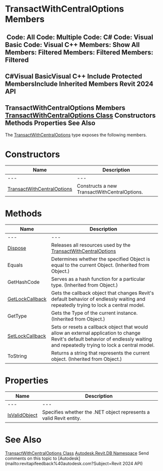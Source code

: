 # TransactWithCentralOptions Members

﻿
 Code: All Code: Multiple Code: C# Code: Visual Basic Code: Visual C++  Members: Show All Members: Filtered Members: Filtered Members: Filtered   
---  
C#Visual BasicVisual C++
Include Protected MembersInclude Inherited Members
Revit 2024 API  
---  
TransactWithCentralOptions Members  
[TransactWithCentralOptions Class](f5da22fa-55ee-9196-cafd-5323d8e9ca0a.md "TransactWithCentralOptions Class") Constructors Methods Properties See Also  
---  
The [TransactWithCentralOptions](f5da22fa-55ee-9196-cafd-5323d8e9ca0a.md "TransactWithCentralOptions Class") type exposes the following members.
# Constructors
| Name | Description |
| --- | --- |
| --- | --- | --- |
| [TransactWithCentralOptions](a2a9b0c6-e379-27bb-8ed8-3ca77f885173.md "TransactWithCentralOptions Constructor") | Constructs a new TransactWithCentralOptions. |

# Methods
| Name | Description |
| --- | --- |
| --- | --- | --- |
| [Dispose](78d4bd05-a40c-57f5-b49c-ee564de352a1.md "Dispose Method") | Releases all resources used by the [TransactWithCentralOptions](f5da22fa-55ee-9196-cafd-5323d8e9ca0a.md "TransactWithCentralOptions Class") |
| Equals | Determines whether the specified Object is equal to the current Object. (Inherited from Object.) |
| GetHashCode | Serves as a hash function for a particular type.  (Inherited from Object.) |
| [GetLockCallback](07798372-8670-5cc0-f8eb-3df6a64d9c75.md "GetLockCallback Method") | Gets the callback object that changes Revit's default behavior of endlessly waiting and repeatedly trying to lock a central model. |
| GetType | Gets the Type of the current instance. (Inherited from Object.) |
| [SetLockCallback](0abe0739-691f-f229-6d5f-bea73b20a698.md "SetLockCallback Method") | Sets or resets a callback object that would allow an external application to change Revit's default behavior of endlessly waiting and repeatedly trying to lock a central model. |
| ToString | Returns a string that represents the current object. (Inherited from Object.) |

# Properties
| Name | Description |
| --- | --- |
| --- | --- | --- |
| [IsValidObject](234aeb18-41e1-fba3-c03a-5ebd2fc179dd.md "IsValidObject Property") | Specifies whether the .NET object represents a valid Revit entity. |

# See Also
[TransactWithCentralOptions Class](f5da22fa-55ee-9196-cafd-5323d8e9ca0a.md "TransactWithCentralOptions Class")
[Autodesk.Revit.DB Namespace](87546ba7-461b-c646-cbb1-2cb8f5bff8b2.md "Autodesk.Revit.DB Namespace")
Send comments on this topic to [Autodesk](mailto:revitapifeedback%40autodesk.com?Subject=Revit 2024 API)